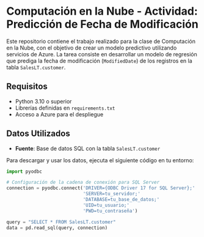 # Computación en la Nube - Actividad: Predicción de Fecha de Modificación

Este repositorio contiene el trabajo realizado para la clase de Computación en la Nube, con el objetivo de crear un modelo predictivo utilizando servicios de Azure. La tarea consiste en desarrollar un modelo de regresión que prediga la fecha de modificación (`ModifiedDate`) de los registros en la tabla `SalesLT.customer`.

## Requisitos

- Python 3.10 o superior
- Librerías definidas en `requirements.txt`
- Acceso a Azure para el despliegue

## Datos Utilizados

- **Fuente**: Base de datos SQL con la tabla `SalesLT.customer`

Para descargar y usar los datos, ejecuta el siguiente código en tu entorno:

```python
import pyodbc

# Configuración de la cadena de conexión para SQL Server
connection = pyodbc.connect('DRIVER={ODBC Driver 17 for SQL Server};'
                            'SERVER=tu_servidor;'
                            'DATABASE=tu_base_de_datos;'
                            'UID=tu_usuario;'
                            'PWD=tu_contraseña')

query = "SELECT * FROM SalesLT.customer"
data = pd.read_sql(query, connection)
